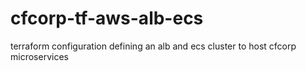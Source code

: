 # cfcorp-tf-aws-alb-ecs
terraform configuration defining an alb and ecs cluster to host cfcorp microservices
